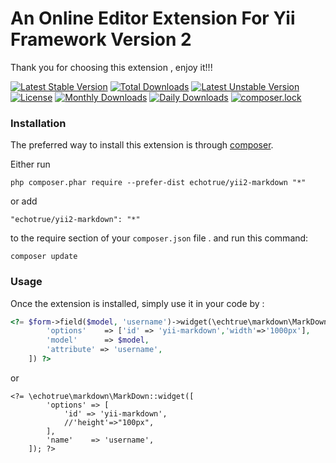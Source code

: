# An Online Editor Extension For Yii Framework Version 2

Thank you for choosing this extension , enjoy it!!!

[![Latest Stable Version](https://poser.pugx.org/echotrue/yii2-markdown/v/stable)](https://packagist.org/packages/echotrue/yii2-markdown)
[![Total Downloads](https://poser.pugx.org/echotrue/yii2-markdown/downloads)](https://packagist.org/packages/echotrue/yii2-markdown)
[![Latest Unstable Version](https://poser.pugx.org/echotrue/yii2-markdown/v/unstable)](https://packagist.org/packages/echotrue/yii2-markdown)
[![License](https://poser.pugx.org/echotrue/yii2-markdown/license)](https://packagist.org/packages/echotrue/yii2-markdown)
[![Monthly Downloads](https://poser.pugx.org/echotrue/yii2-markdown/d/monthly)](https://packagist.org/packages/echotrue/yii2-markdown)
[![Daily Downloads](https://poser.pugx.org/echotrue/yii2-markdown/d/daily)](https://packagist.org/packages/echotrue/yii2-markdown)
[![composer.lock](https://poser.pugx.org/echotrue/yii2-markdown/composerlock)](https://packagist.org/packages/echotrue/yii2-markdown)

### Installation

The preferred way to install this extension is through [composer](http://getcomposer.org/download/).

Either run

```
php composer.phar require --prefer-dist echotrue/yii2-markdown "*"
```

or add

```
"echotrue/yii2-markdown": "*"
```

to the require section of your `composer.json` file . and run this command:

```
composer update
```


### Usage

Once the extension is installed, simply use it in your code by  :

```php
<?= $form->field($model, 'username')->widget(\echtrue\markdown\MarkDown::className(), [
        'options'    => ['id' => 'yii-markdown','width'=>'1000px'],
        'model'      => $model,
        'attribute' => 'username',
    ]) ?>

```

or

```
<?= \echotrue\markdown\MarkDown::widget([
        'options' => [
            'id' => 'yii-markdown',
            //'height'=>"100px",
        ],
        'name'    => 'username',
    ]); ?>
    
```